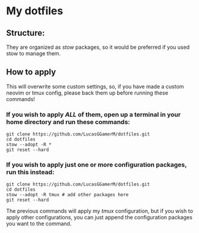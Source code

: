 # My dotfiles
## Structure:
They are organized as _stow_ packages, so it would be preferred if you used stow to manage them.
## How to apply
This will overwrite some custom settings, so, if you have made a custom neovim or tmux config, please back them up before running these commands!

### If you wish to apply *ALL* of them, open up a terminal in your home directory and run these commands:
```
git clone https://github.com/LucasGGamerM/dotfiles.git
cd dotfiles
stow --adopt -R *
git reset --hard
```
### If you wish to apply just one or more configuration packages, run this instead:
```
git clone https://github.com/LucasGGamerM/dotfiles.git
cd dotfiles
stow --adopt -R tmux # add other packages here
git reset --hard
```
The previous commands will apply my _tmux_ configuration, but if you wish to apply other configurations, you can just append the configuration packages you want to the command.
